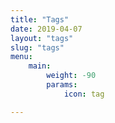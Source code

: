 ```yaml
---
title: "Tags"
date: 2019-04-07
layout: "tags"
slug: "tags"
menu: 
    main: 
        weight: -90
        params: 
            icon: tag

---
```

